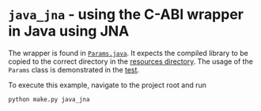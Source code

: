 # `java_jna` - using the C-ABI wrapper in Java using JNA

The wrapper is found in [`Params.java`](src/main/java/rust_jna/Params.java). It
expects the compiled library to be copied to the correct directory in the
[resources directory](src/main/resources). The usage of the `Params` class is
demonstrated in the [test](src/test/java/rust_jna/ParamsTest.java).

To execute this example, navigate to the project root and run

```bash
python make.py java_jna
```
